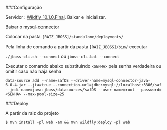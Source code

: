 ###Configuração

Servidor : [Wildfly 10.1.0.Final](http://download.jboss.org/wildfly/10.1.0.Final/wildfly-10.1.0.Final.zip). Baixar e inicializar.

Baixar o [mysql-connector](http://central.maven.org/maven2/mysql/mysql-connector-java/6.0.4/mysql-connector-java-6.0.4.jar)

Colocar na pasta `[RAIZ_JBOSS]/standalone/deployments/`

Pela linha de comando a partir da pasta `[RAIZ_JBOSS]/bin/` executar

`./jboss-cli.sh --connect` ou `jboss-cli.bat --connect`

Executar o comando abaixo substituindo `<SENHA>` pela senha verdadeira ou omitir caso não haja senha

```data-source add --name=safDS --driver-name=mysql-connector-java-6.0.4.jar --jta=true --connection-url=jdbc:mysql://localhost:3306/saf --jndi-name=java:jboss/datasources/safDS --user-name=root --password=<SENHA> --max-pool-size=25```


###Deploy

A partir da raiz do projeto

```$ mvn install -pl web -am && mvn wildfly:deploy -pl web```